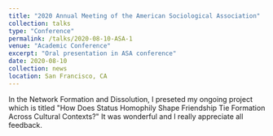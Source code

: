 ```yaml
---
title: "2020 Annual Meeting of the American Sociological Association"
collection: talks
type: "Conference"
permalink: /talks/2020-08-10-ASA-1
venue: "Academic Conference"
excerpt: "Oral presentation in ASA conference"
date: 2020-08-10
collection: news
location: San Francisco, CA
---
```


In the Network Formation and Dissolution, I preseted my ongoing project which is titled "How Does Status Homophily Shape Friendship Tie Formation Across Cultural Contexts?" It was wonderful and I really appreciate all feedback.

